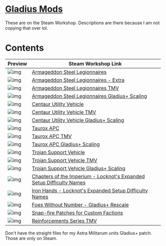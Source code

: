 # [Gladius Mods](https://github.com/Backup158/GladiusMods)
These are on the Steam Workshop. Descriptions are there because I am not copying that over lol.

# Contents
| Preview | Steam Workshop Link |
|-----|-----|
| ![img](https://images.steamusercontent.com/ugc/2473130629537031248/4FDE2F1E915BC148ABBF34F1292D2522D8F6290A/?imw=268&imh=151&ima=fit&impolicy=Letterbox&imcolor=%23000000&letterbox=true) | [Armageddon Steel Legionnaires](https://steamcommunity.com/sharedfiles/filedetails/?id=3349331473) |
| ![img](https://images.steamusercontent.com/ugc/2473130629537144707/CB370D4CE33526F959C99A5012C4C65A8BA48177/?imw=200&imh=112&ima=fit&impolicy=Letterbox&imcolor=%23000000&letterbox=true) | [Armageddon Steel Legionnaires - Extra](https://steamcommunity.com/sharedfiles/filedetails/?id=3349345480) |
| ![img](https://images.steamusercontent.com/ugc/2473130629538050871/0E339E84496B87CB3A0C615D33658AA14FCBF899/?imw=200&imh=112&ima=fit&impolicy=Letterbox&imcolor=%23000000&letterbox=true) | [Armageddon Steel Legionnaires TMV](https://steamcommunity.com/sharedfiles/filedetails/?id=3349451365) |
| ![img](https://images.steamusercontent.com/ugc/2912309369424303/5F3AD761872A1B3BEBE4D1C8491DC4ED7DB4B32B/?imw=200&imh=112&ima=fit&impolicy=Letterbox&imcolor=%23000000&letterbox=true) | [Armageddon Steel Legionnaires Gladius+ Scaling](https://steamcommunity.com/sharedfiles/filedetails/?id=3386427212) |
| ![img](https://images.steamusercontent.com/ugc/2473130992545062002/BE09F2FB58A7E8923185FA8979250DEB5D59BEF5/?imw=268&imh=151&ima=fit&impolicy=Letterbox&imcolor=%23000000&letterbox=true) | [Centaur Utility Vehicle](https://steamcommunity.com/sharedfiles/filedetails/?id=3349668083) |
| ![img](https://images.steamusercontent.com/ugc/2473130992547721306/4ED6F11DEF74134743CC583B8AB5CEBD32476085/?imw=200&imh=112&ima=fit&impolicy=Letterbox&imcolor=%23000000&letterbox=true) | [Centaur Utility Vehicle TMV](https://steamcommunity.com/sharedfiles/filedetails/?id=3349947084) |
| ![img](https://images.steamusercontent.com/ugc/2912309369424211/86E5EE76DFEFD803D1521ECB8B1274F6675DCD64/?imw=200&imh=112&ima=fit&impolicy=Letterbox&imcolor=%23000000&letterbox=true) | [Centaur Utility Vehicle Gladius+ Scaling](https://steamcommunity.com/sharedfiles/filedetails/?id=3386427169) |
| ![img](https://images.steamusercontent.com/ugc/2473130992547932612/ABDF21E5306452FCC1FCF5554D130739331E7E15/?imw=268&imh=151&ima=fit&impolicy=Letterbox&imcolor=%23000000&letterbox=true) | [Taurox APC](https://steamcommunity.com/sharedfiles/filedetails/?id=3349965457) |
| ![img](https://images.steamusercontent.com/ugc/2473130992548230881/CCF6ED91B47237782CFAF84C3668C534A198E65E/?imw=200&imh=112&ima=fit&impolicy=Letterbox&imcolor=%23000000&letterbox=true) | [Taurox APC TMV](https://steamcommunity.com/sharedfiles/filedetails/?id=3349988938) |
| ![img](https://images.steamusercontent.com/ugc/2912309369576079/182768A510DAFD872284F02B65FCF36ED17905C9/?imw=200&imh=112&ima=fit&impolicy=Letterbox&imcolor=%23000000&letterbox=true) | [Taurox APC Gladius+ Scaling](https://steamcommunity.com/sharedfiles/filedetails/?id=3386474474) |
| ![img](https://images.steamusercontent.com/ugc/2912309369658355/1A71410D430F6BBD3B3FCBC29330548F0DEB1EB7/?imw=200&imh=112&ima=fit&impolicy=Letterbox&imcolor=%23000000&letterbox=true) | [Trojan Support Vehicle](https://steamcommunity.com/sharedfiles/filedetails/?id=3386496892) |
| ![img](https://images.steamusercontent.com/ugc/2912309369658439/13E40323502A22D05F7DB9961FDF08AB23852D40/?imw=268&imh=151&ima=fit&impolicy=Letterbox&imcolor=%23000000&letterbox=true) | [Trojan Support Vehicle TMV](https://steamcommunity.com/sharedfiles/filedetails/?id=3386496908) |
| ![img](https://images.steamusercontent.com/ugc/2912309369738045/1155873D497B8D84DD2790B0F3B8E685721A447A/?imw=200&imh=112&ima=fit&impolicy=Letterbox&imcolor=%23000000&letterbox=true) | [Trojan Support Vehicle Gladius+ Scaling](https://steamcommunity.com/sharedfiles/filedetails/?id=3386516497) |
| ![img](https://images.steamusercontent.com/ugc/2473130992578886048/9AD9482F37076BD330172391B0AD5EEED04EB54A/?imw=200&imh=112&ima=fit&impolicy=Letterbox&imcolor=%23000000&letterbox=true) | [Chapters of the Imperium - Locknot's Expanded Setup Difficulty Names](https://steamcommunity.com/sharedfiles/filedetails/?id=3353099732) |
| ![img](https://images.steamusercontent.com/ugc/2473130992578939860/4398FD9B20739FE34B143CD73D90DF7EFCF2FC88/?imw=200&imh=112&ima=fit&impolicy=Letterbox&imcolor=%23000000&letterbox=true) | [Iron Hands - Locknot's Expanded Setup Difficulty Names](https://steamcommunity.com/sharedfiles/filedetails/?id=3353106429) |
| ![img](https://images.steamusercontent.com/ugc/2914211344493711/024524DF11194E7C280E4AF75532248709C1F695/?imw=268&imh=151&ima=fit&impolicy=Letterbox&imcolor=%23000000&letterbox=true) | [Foes Without Number - Gladius+ Rescale](https://steamcommunity.com/sharedfiles/filedetails/?id=3405780980) |
| ![img](https://images.steamusercontent.com/ugc/2921817808125383/55A4BDE73AE27D6BE471565E47C4E482B771532C/?imw=268&imh=151&ima=fit&impolicy=Letterbox&imcolor=%23000000&letterbox=true) | [Snap-fire Patches for Custom Factions](https://steamcommunity.com/sharedfiles/filedetails/?id=3452583452) |
| ![img](https://images.steamusercontent.com/ugc/2921817812348175/C005B8A1403F1CBAAD38DA391B40AC0278B66EDD/?imw=268&imh=151&ima=fit&impolicy=Letterbox&imcolor=%23000000&letterbox=true) | [Reinforcements Series TMV](https://steamcommunity.com/sharedfiles/filedetails/?id=3457002753) |

Don't have the straight files for my Astra Militarum units Gladius+ patch. Those are only on Steam.
